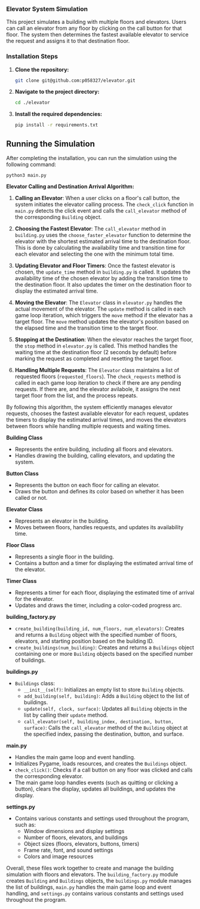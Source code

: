 ### Elevator System Simulation

This project simulates a building with multiple floors and elevators. Users can call an elevator from any floor by clicking on the call button for that floor. The system then determines the fastest available elevator to service the request and assigns it to that destination floor.

### Installation Steps

1.  **Clone the repository:**

    ```bash
    git clone git@github.com:p058327/elevator.git
    ```

2.  **Navigate to the project directory:**

    ```bash
    cd ./elevator
    ```

3.  **Install the required dependencies:**

    ```bash
    pip install -r requirements.txt
    ```

## Running the Simulation

After completing the installation, you can run the simulation using the following command:

    python3 main.py

**Elevator Calling and Destination Arrival Algorithm:**

1. **Calling an Elevator**: When a user clicks on a floor's call button, the system initiates the elevator calling process. The `check_click` function in `main.py` detects the click event and calls the `call_elevator` method of the corresponding `Building` object.

2. **Choosing the Fastest Elevator**: The `call_elevator` method in `building.py` uses the `choose_faster_elevator` function to determine the elevator with the shortest estimated arrival time to the destination floor. This is done by calculating the availability time and transition time for each elevator and selecting the one with the minimum total time.

3. **Updating Elevator and Floor Timers**: Once the fastest elevator is chosen, the `update_time` method in `building.py` is called. It updates the availability time of the chosen elevator by adding the transition time to the destination floor. It also updates the timer on the destination floor to display the estimated arrival time.

4. **Moving the Elevator**: The `Elevator` class in `elevator.py` handles the actual movement of the elevator. The `update` method is called in each game loop iteration, which triggers the `move` method if the elevator has a target floor. The `move` method updates the elevator's position based on the elapsed time and the transition time to the target floor.

5. **Stopping at the Destination**: When the elevator reaches the target floor, the `stop` method in `elevator.py` is called. This method handles the waiting time at the destination floor (2 seconds by default) before marking the request as completed and resetting the target floor.

6. **Handling Multiple Requests**: The `Elevator` class maintains a list of requested floors (`requested_floors`). The `check_requests` method is called in each game loop iteration to check if there are any pending requests. If there are, and the elevator avilabole, it assigns the next target floor from the list, and the process repeats.

By following this algorithm, the system efficiently manages elevator requests, chooses the fastest available elevator for each request, updates the timers to display the estimated arrival times, and moves the elevators between floors while handling multiple requests and waiting times.


**Building Class**
- Represents the entire building, including all floors and elevators.
- Handles drawing the building, calling elevators, and updating the system.

**Button Class**
- Represents the button on each floor for calling an elevator.
- Draws the button and defines its color based on whether it has been called or not.

**Elevator Class**
- Represents an elevator in the building.
- Moves between floors, handles requests, and updates its availability time.

**Floor Class**
- Represents a single floor in the building.
- Contains a button and a timer for displaying the estimated arrival time of the elevator.

**Timer Class**
- Represents a timer for each floor, displaying the estimated time of arrival for the elevator.
- Updates and draws the timer, including a color-coded progress arc.

**building_factory.py**
- `create_building(building_id, num_floors, num_elevators)`: Creates and returns a `Building` object with the specified number of floors, elevators, and starting position based on the building ID.
- `create_buildings(num_building)`: Creates and returns a `Buildings` object containing one or more `Building` objects based on the specified number of buildings.

**buildings.py**
- `Buildings` class:
    - `__init__(self)`: Initializes an empty list to store `Building` objects.
    - `add_building(self, building)`: Adds a `Building` object to the list of buildings.
    - `update(self, clock, surface)`: Updates all `Building` objects in the list by calling their `update` method.
    - `call_elevator(self, building_index, destination, button, surface)`: Calls the `call_elevator` method of the `Building` object at the specified index, passing the destination, button, and surface.

**main.py**
- Handles the main game loop and event handling.
- Initializes Pygame, loads resources, and creates the `Buildings` object.
- `check_click()`: Checks if a call button on any floor was clicked and calls the corresponding elevator.
- The main game loop handles events (such as quitting or clicking a button), clears the display, updates all buildings, and updates the display.

**settings.py**
- Contains various constants and settings used throughout the program, such as:
    - Window dimensions and display settings
    - Number of floors, elevators, and buildings
    - Object sizes (floors, elevators, buttons, timers)
    - Frame rate, font, and sound settings
    - Colors and image resources

Overall, these files work together to create and manage the building simulation with floors and elevators. The `building_factory.py` module creates `Building` and `Buildings` objects, the `buildings.py` module manages the list of buildings, `main.py` handles the main game loop and event handling, and `settings.py` contains various constants and settings used throughout the program.
